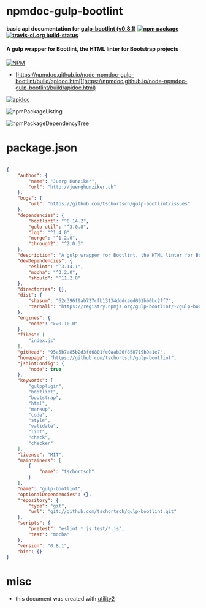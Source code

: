 # npmdoc-gulp-bootlint

#### basic api documentation for  [gulp-bootlint (v0.8.1)](https://github.com/tschortsch/gulp-bootlint)  [![npm package](https://img.shields.io/npm/v/npmdoc-gulp-bootlint.svg?style=flat-square)](https://www.npmjs.org/package/npmdoc-gulp-bootlint) [![travis-ci.org build-status](https://api.travis-ci.org/npmdoc/node-npmdoc-gulp-bootlint.svg)](https://travis-ci.org/npmdoc/node-npmdoc-gulp-bootlint)

#### A gulp wrapper for Bootlint, the HTML linter for Bootstrap projects

[![NPM](https://nodei.co/npm/gulp-bootlint.png?downloads=true&downloadRank=true&stars=true)](https://www.npmjs.com/package/gulp-bootlint)

- [https://npmdoc.github.io/node-npmdoc-gulp-bootlint/build/apidoc.html](https://npmdoc.github.io/node-npmdoc-gulp-bootlint/build/apidoc.html)

[![apidoc](https://npmdoc.github.io/node-npmdoc-gulp-bootlint/build/screenCapture.buildCi.browser.%252Ftmp%252Fbuild%252Fapidoc.html.png)](https://npmdoc.github.io/node-npmdoc-gulp-bootlint/build/apidoc.html)

![npmPackageListing](https://npmdoc.github.io/node-npmdoc-gulp-bootlint/build/screenCapture.npmPackageListing.svg)

![npmPackageDependencyTree](https://npmdoc.github.io/node-npmdoc-gulp-bootlint/build/screenCapture.npmPackageDependencyTree.svg)



# package.json

```json

{
    "author": {
        "name": "Juerg Hunziker",
        "url": "http://juerghunziker.ch"
    },
    "bugs": {
        "url": "https://github.com/tschortsch/gulp-bootlint/issues"
    },
    "dependencies": {
        "bootlint": "^0.14.2",
        "gulp-util": "^3.0.8",
        "log": "^1.4.0",
        "merge": "^1.2.0",
        "through2": "^2.0.3"
    },
    "description": "A gulp wrapper for Bootlint, the HTML linter for Bootstrap projects",
    "devDependencies": {
        "eslint": "^3.14.1",
        "mocha": "^3.2.0",
        "should": "^11.2.0"
    },
    "directories": {},
    "dist": {
        "shasum": "62c396f9ab727cfb13134dddcaed091bb0bc2ff7",
        "tarball": "https://registry.npmjs.org/gulp-bootlint/-/gulp-bootlint-0.8.1.tgz"
    },
    "engines": {
        "node": ">=0.10.0"
    },
    "files": [
        "index.js"
    ],
    "gitHead": "95a5b7a85b2d3fd6801fe0aab26f858719b9a1e7",
    "homepage": "https://github.com/tschortsch/gulp-bootlint",
    "jshintConfig": {
        "node": true
    },
    "keywords": [
        "gulpplugin",
        "bootlint",
        "bootstrap",
        "html",
        "markup",
        "code",
        "style",
        "validate",
        "lint",
        "check",
        "checker"
    ],
    "license": "MIT",
    "maintainers": [
        {
            "name": "tschortsch"
        }
    ],
    "name": "gulp-bootlint",
    "optionalDependencies": {},
    "repository": {
        "type": "git",
        "url": "git://github.com/tschortsch/gulp-bootlint.git"
    },
    "scripts": {
        "pretest": "eslint *.js test/*.js",
        "test": "mocha"
    },
    "version": "0.8.1",
    "bin": {}
}
```



# misc
- this document was created with [utility2](https://github.com/kaizhu256/node-utility2)
